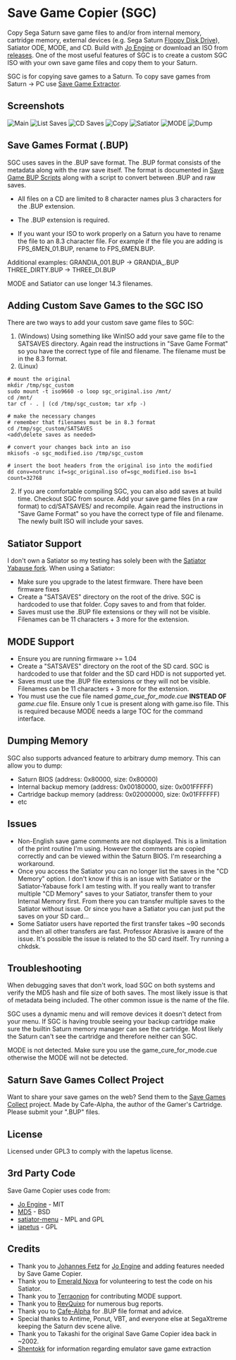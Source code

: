# Save Game Copier (SGC)
Copy Sega Saturn save game files to and/or from internal memory, cartridge memory, external devices (e.g. Sega Saturn [Floppy Disk Drive](https://segaretro.org/Saturn_Floppy_Drive)), Satiator ODE, MODE, and CD. Build with [Jo Engine](https://github.com/johannes-fetz/joengine) or download an ISO from [releases](https://github.com/slinga-homebrew/Save-Game-Copier/releases). One of the most useful features of SGC is to create a custom SGC ISO with your own save game files and copy them to your Saturn.

SGC is for copying save games to a Saturn. To copy save games from Saturn -> PC use [Save Game Extractor](https://github.com/slinga-homebrew/Save-Game-Extractor).

## Screenshots
![Main](screenshots/main.png)
![List Saves](screenshots/saves.png)
![CD Saves](screenshots/cd.png)
![Copy](screenshots/copy.png)
![Satiator](screenshots/satiator.png)
![MODE](screenshots/mode.png)
![Dump](screenshots/dump.png)

## Save Games Format (.BUP)
SGC uses saves in the .BUP save format. The .BUP format consists of the metadata along with the raw save itself. The format is documented in [Save Game BUP Scripts](https://github.com/slinga-homebrew/Save-Game-BUP-Scripts) along with a script to convert between .BUP and raw saves. 

* All files on a CD are limited to 8 character names plus 3 characters for the .BUP extension.
* The .BUP extension is required. 

* If you want your ISO to work properly on a Saturn you have to rename the file to an 8.3 character file. For example if the file you are adding is FPS_6MEN_01.BUP, rename to FPS_6MEN.BUP.

Additional examples:
GRANDIA_001.BUP -> GRANDIA_.BUP
THREE_DIRTY.BUP -> THREE_DI.BUP

MODE and Satiator can use longer 14.3 filenames. 

## Adding Custom Save Games to the SGC ISO
There are two ways to add your custom save game files to SGC:
1) (Windows) Using something like WinISO add your save game file to the SATSAVES directory. Again read the instructions in "Save Game Format" so you have the correct type of file and filename. The filename must be in the 8.3 format.
1) (Linux)
```
# mount the original
mkdir /tmp/sgc_custom
sudo mount -t iso9660 -o loop sgc_original.iso /mnt/
cd /mnt/
tar cf - . | (cd /tmp/sgc_custom; tar xfp -)

# make the necessary changes
# remember that filenames must be in 8.3 format
cd /tmp/sgc_custom/SATSAVES
<add\delete saves as needed>

# convert your changes back into an iso
mkisofs -o sgc_modified.iso /tmp/sgc_custom

# insert the boot headers from the original iso into the modified
dd conv=notrunc if=sgc_original.iso of=sgc_modified.iso bs=1 count=32768
```

2) If you are comfortable compiling SGC, you can also add saves at build time. Checkout SGC from source. Add your save game files (in a raw format) to cd/SATSAVES/ and recompile. Again read the instructions in "Save Game Format" so you have the correct type of file and filename.  The newly built ISO will include your saves.

## Satiator Support
I don't own a Satiator so my testing has solely been with the [Satiator Yabause fork](https://github.com/satiator/satiator-yabause). When using a Satiator:
* Make sure you upgrade to the latest firmware. There have been firmware fixes
* Create a "SATSAVES" directory on the root of the drive. SGC is hardcoded to use that folder. Copy saves to and from that folder.
* Saves must use the .BUP file extensions or they will not be visible. Filenames can be 11 characters + 3 more for the extension. 

## MODE Support
* Ensure you are running firmware >= 1.04
* Create a "SATSAVES" directory on the root of the SD card. SGC is hardcoded to use that folder and the SD card HDD is not supported yet. 
* Saves must use the .BUP file extensions or they will not be visible. Filenames can be 11 characters + 3 more for the extension. 
* You must use the cue file named *game_cue_for_mode.cue* **INSTEAD OF** *game.cue* file. Ensure only 1 cue is present along with game.iso file. This is required because MODE needs a large TOC for the command interface.

## Dumping Memory
SGC also supports advanced feature to arbitrary dump memory. This can allow you to dump:
* Saturn BIOS (address: 0x80000, size: 0x80000)
* Internal backup memory (address: 0x00180000, size: 0x001FFFFF)
* Cartridge backup memory (address: 0x02000000, size: 0x01FFFFFF)
* etc

## Issues
* Non-English save game comments are not displayed. This is a limitation of the print routine I'm using. However the comments are copied correctly and can be viewed within the Saturn BIOS. I'm researching a workaround.  
* Once you access the Satiator you can no longer list the saves in the "CD Memory" option. I don't know if this is an issue with Satiator or the Satiator-Yabause fork I am testing with. If you really want to transfer multiple "CD Memory" saves to your Satiator, transfer them to your Internal Memory first. From there you can transfer multiple saves to the Satiator without issue. Or since you have a Satiator you can just put the saves on your SD card...
* Some Satiator users have reported the first transfer takes ~90 seconds and then all other transfers are fast. Professor Abrasive is aware of the issue. It's possible the issue is related to the SD card itself. Try running a chkdsk.

## Troubleshooting
When debugging saves that don't work, load SGC on both systems and verify the MD5 hash and file size of both saves. The most likely issue is that of metadata being included. The other common issue is the name of the file.

SGC uses a dynamic menu and will remove devices it doesn't detect from your menu. If SGC is having trouble seeing your backup cartridge make sure the builtin Saturn memory manager can see the cartridge. Most likely the Saturn can't see the cartridge and therefore neither can SGC.

MODE is not detected. Make sure you use the game_cure_for_mode.cue otherwise the MODE will not be detected.

## Saturn Save Games Collect Project
Want to share your save games on the web? Send them to the [Save Games Collect](https://ppcenter.webou.net/pskai/savedata/) project. Made by Cafe-Alpha, the author of the Gamer's Cartridge. Please submit your ".BUP" files. 

## License
Licensed under GPL3 to comply with the Iapetus license.

## 3rd Party Code
Save Game Copier uses code from:
* [Jo Engine](https://github.com/johannes-fetz/joengine) - MIT
* [MD5](http://openwall.info/wiki/people/solar/software/public-domain-source-code/md5) - BSD
* [satiator-menu](https://github.com/satiator/satiator-menu) - MPL and GPL
* [iapetus](https://github.com/cyberwarriorx/iapetus) - GPL

## Credits
* Thank you to [Johannes Fetz](https://github.com/Johannes-Fetz) for [Jo Engine](https://github.com/johannes-fetz/joengine) and adding features needed by Save Game Copier.  
* Thank you to [Emerald Nova](https://github.com/EmeraldNova) for volunteering to test the code on his Satiator.
* Thank you to [Terraonion](https://github.com/Terraonion-dev) for contributing MODE support.
* Thank you to [RevQuixo](https://github.com/RevQuixo) for numerous bug reports. 
* Thank you to [Cafe-Alpha](https://github.com/cafe-alpha/) for .BUP file format and advice.  
* Special thanks to Antime, Ponut, VBT, and everyone else at SegaXtreme keeping the Saturn dev scene alive.
* Thank you to Takashi for the original Save Game Copier idea back in ~2002.
* [Shentokk](https://github.com/Shentokk) for information regarding emulator save game extraction
